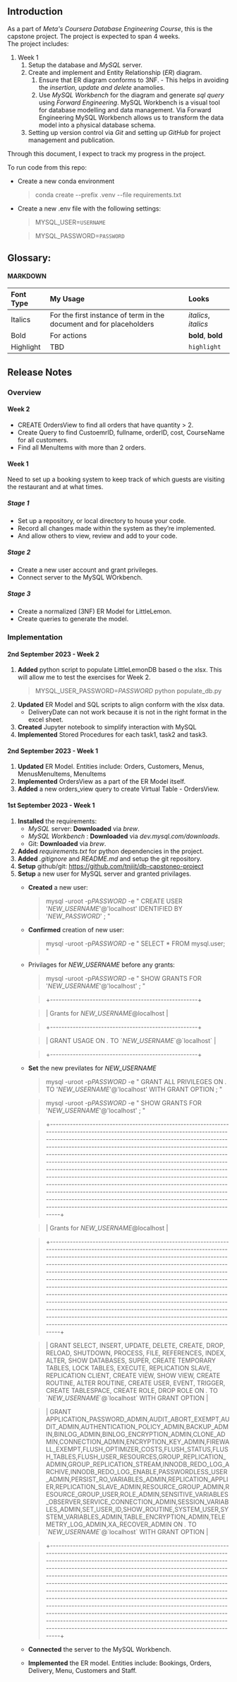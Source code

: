 ## Introduction

As a part of *Meta's Coursera Database Engineering Course*, this is the capstone project. The project is expected to span 4 weeks.<br/>
The project includes:
1. Week 1
    1. Setup the database and *MySQL* server.
    2. Create and implement and Entity Relationship (*ER*) diagram.
        1. Ensure that ER diagram conforms to 3NF. - This helps in avoiding the *insertion, update and delete* anamolies.
        2. Use *MySQL Workbench* for the diagram and generate *sql query* using *Forward Engineering*. MySQL Workbench is a visual tool for database modelling and data management. Via Forward Engineering MySQL Workbench allows us to transform the data model into a physical database schema.
    3. Setting up version control via *Git* and setting up *GitHub* for project management and publication.

Through this document, I expect to track my progress in the project.

To run code from this repo:

- Create a new conda environment
    > conda create --prefix .venv --file requirements.txt
- Create a new .env file with the following settings:
    > MYSQL_USER=`USERNAME`
    
    > MYSQL_PASSWORD=`PASSWORD`

## Glossary:

#### MARKDOWN

| Font Type | My Usage | Looks |
| :--- | :--- | :--- |
| Italics | For the first instance of term in the document and for placeholders | _italics_, *italics* |
| Bold | For actions |  __bold__, **bold** |
| Highlight | TBD | `highlight` |

## Release Notes

### Overview

#### Week 2

- CREATE OrdersView to find all orders that have quantity > 2.
- Create Query to find CustoemrID, fullname, orderID, cost, CourseName for all customers.
- Find all MenuItems with more than 2 orders.

#### Week 1

Need to set up a booking system to keep track of which guests are visiting the restaurant and at what times.<br/>

##### Stage 1

- Set up a repository, or local directory to house your code.
- Record all changes made within the system as they’re implemented.
- And allow others to view, review and add to your code.

##### Stage 2

- Create a new user account and grant privileges.
- Connect server to the MySQL WOrkbench.

##### Stage 3

- Create a normalized (3NF) ER Model for LittleLemon.
- Create queries to generate the model.


### Implementation

#### 2nd September 2023 - Week 2

1. __Added__ python script to populate LittleLemonDB based o the xlsx. This will allow me to test the exercises for Week 2.
    > MYSQL_USER_PASSWORD=_PASSWORD_ python populate_db.py
1. __Updated__ ER Model and SQL scripts to align conform with the xlsx data.
    * DeliveryDate can not work because it is not in the right format in the excel sheet.
1. __Created__ Jupyter notebook to simplify interaction with MySQL
1. __Implemented__ Stored Procedures for each task1, task2 and task3.

#### 2nd September 2023 - Week 1

1. __Updated__ ER Model. Entities include: Orders, Customers, Menus, MenusMenuItems, MenuItems
1. __Implemented__ OrdersView as a part of the ER Model itself.
1. __Added__ a new orders_view query to create Virtual Table - OrdersView.

#### 1st September 2023 - Week 1

1. __Installed__ the requirements:
    * *MySQL* server: __Downloaded__ via *brew*.
    * *MySQL Workbench* : __Downloaded__ via *dev.mysql.com/downloads*.
    *  Git: __Downloaded__ via *brew*.
1. __Added__ *requirements.txt* for python dependencies in the project.
1. __Added__ *.gitignore* and *README.md* and setup the git repository.
1. __Setup__ github/git: https://github.com/tnjiit/db-capstoneo-project
1. __Setup__ a new user for MySQL server and granted privilages.
    * __Created__ a new user:

        > mysql -uroot -p*PASSWORD* -e " CREATE USER \'*NEW_USERNAME*\'@\'localhost\' IDENTIFIED BY \'*NEW_PASSWORD*\' ; "

    * __Confirmed__ creation of new user:

        > mysql -uroot -p*PASSWORD* -e " SELECT * FROM mysql.user; "

    * Privilages for *NEW_USERNAME* before any grants:

        > mysql -uroot -p*PASSWORD* -e " SHOW GRANTS FOR \'*NEW_USERNAME*\'@\'localhost\' ; "

        > +----------------------------------------------------+

        > | Grants for *NEW_USERNAME*@localhost                |

        > +----------------------------------------------------+

        > | GRANT USAGE ON *.* TO \`*NEW_USERNAME*\`@\`localhost\` |

        > +----------------------------------------------------+


    * __Set__ the new previlates for *NEW_USERNAME*

        > mysql -uroot -p*PASSWORD* -e " GRANT ALL PRIVILEGES ON *.* TO \'*NEW_USERNAME*\'@\'localhost\' WITH GRANT OPTION ; "

        > mysql -uroot -p*PASSWORD* -e " SHOW GRANTS FOR \'*NEW_USERNAME*\'@\'localhost\' ; "

        > +----------------------------------------------------------------------------------------------------------------------------------------------------------------------------------------------------------------------------------------------------------------------------------------------------------------------------------------------------------------------------------------------------------------------------------------------------------------------------------------------------------------------------------------------------------------------------------------------------------------------------------------------------------------------------------------------------------------------------------------------------------------------------------------------------+

        > | Grants for *NEW_USERNAME*@localhost                                                                                                                                                                                                                                                                                                                                                                                                                                                                                                                                                                                                                                                                                                                                                                    |

        > +----------------------------------------------------------------------------------------------------------------------------------------------------------------------------------------------------------------------------------------------------------------------------------------------------------------------------------------------------------------------------------------------------------------------------------------------------------------------------------------------------------------------------------------------------------------------------------------------------------------------------------------------------------------------------------------------------------------------------------------------------------------------------------------------------+

        > | GRANT SELECT, INSERT, UPDATE, DELETE, CREATE, DROP, RELOAD, SHUTDOWN, PROCESS, FILE, REFERENCES, INDEX, ALTER, SHOW DATABASES, SUPER, CREATE TEMPORARY TABLES, LOCK TABLES, EXECUTE, REPLICATION SLAVE, REPLICATION CLIENT, CREATE VIEW, SHOW VIEW, CREATE ROUTINE, ALTER ROUTINE, CREATE USER, EVENT, TRIGGER, CREATE TABLESPACE, CREATE ROLE, DROP ROLE ON *.* TO \`*NEW_USERNAME*\`@\`localhost\` WITH GRANT OPTION                                                                                                                                                                                                                                                                                                                                                                                     |

        > | GRANT APPLICATION_PASSWORD_ADMIN,AUDIT_ABORT_EXEMPT,AUDIT_ADMIN,AUTHENTICATION_POLICY_ADMIN,BACKUP_ADMIN,BINLOG_ADMIN,BINLOG_ENCRYPTION_ADMIN,CLONE_ADMIN,CONNECTION_ADMIN,ENCRYPTION_KEY_ADMIN,FIREWALL_EXEMPT,FLUSH_OPTIMIZER_COSTS,FLUSH_STATUS,FLUSH_TABLES,FLUSH_USER_RESOURCES,GROUP_REPLICATION_ADMIN,GROUP_REPLICATION_STREAM,INNODB_REDO_LOG_ARCHIVE,INNODB_REDO_LOG_ENABLE,PASSWORDLESS_USER_ADMIN,PERSIST_RO_VARIABLES_ADMIN,REPLICATION_APPLIER,REPLICATION_SLAVE_ADMIN,RESOURCE_GROUP_ADMIN,RESOURCE_GROUP_USER,ROLE_ADMIN,SENSITIVE_VARIABLES_OBSERVER,SERVICE_CONNECTION_ADMIN,SESSION_VARIABLES_ADMIN,SET_USER_ID,SHOW_ROUTINE,SYSTEM_USER,SYSTEM_VARIABLES_ADMIN,TABLE_ENCRYPTION_ADMIN,TELEMETRY_LOG_ADMIN,XA_RECOVER_ADMIN ON *.* TO \`*NEW_USERNAME*\`@\`localhost\` WITH GRANT OPTION |

        > +----------------------------------------------------------------------------------------------------------------------------------------------------------------------------------------------------------------------------------------------------------------------------------------------------------------------------------------------------------------------------------------------------------------------------------------------------------------------------------------------------------------------------------------------------------------------------------------------------------------------------------------------------------------------------------------------------------------------------------------------------------------------------------------------------+


    * __Connected__ the server to the MySQL Workbench.
    * __Implemented__ the ER model. Entities include: Bookings, Orders, Delivery, Menu, Customers and Staff.
